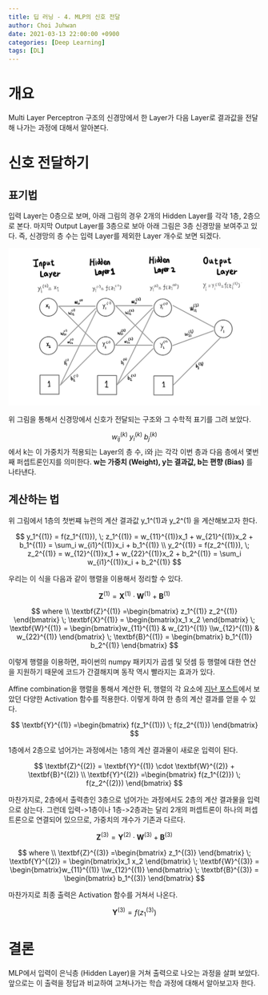 ```yaml
---
title: 딥 러닝 - 4. MLP의 신호 전달
author: Choi Juhwan
date: 2021-03-13 22:00:00 +0900
categories: [Deep Learning]
tags: [DL]
---
```


# 개요
Multi Layer Perceptron 구조의 신경망에서 한 Layer가 다음 Layer로 결과값을 전달해 나가는 과정에 대해서 알아본다.

# 신호 전달하기

## 표기법

입력 Layer는 0층으로 보며, 아래 그림의 경우 2개의 Hidden Layer를 각각 1층, 2층으로 본다. 마지막 Output Layer를 3층으로 보아 아래 그림은 3층 신경망을 보여주고 있다.
즉, 신경망의 층 수는 입력 Layer를 제외한 Layer 개수로 보면 되겠다.

![](/assets/post_images/dl4/dl4_1.jpg)

위 그림을 통해서 신경망에서 신호가 전달되는 구조와 그 수학적 표기를 그려 보았다. 

$$w_{ij}^{(k)} \; y_i^{(k)} \; b_j^{(k)} $$
에서 k는 이 가중치가 적용되는 Layer의 층 수, i와 j는 각각 이번 층과 다음 층에서 몇번째 퍼셉트론인지를 의미한다. **w는 가중치 (Weight), y는 결과값, b는 편향 (Bias)** 를 나타낸다.

## 계산하는 법

위 그림에서 1층의 첫번쨰 뉴런의 계산 결과값 y_1^(1)과 y_2^(1) 을 계산해보고자 한다.

$$ y_1^{(1)} = f(z_1^{(1)}), \;
z_1^{(1)} = w_{11}^{(1)}x_1 + w_{21}^{(1)}x_2 + b_1^{(1)} 
= \sum_i w_{i1}^{(1)}x_i + b_1^{(1)} 
\\ y_2^{(1)} = f(z_2^{(1)}), \;
z_2^{(1)} = w_{12}^{(1)}x_1 + w_{22}^{(1)}x_2 + b_2^{(1)} 
= \sum_i w_{i1}^{(1)}x_i + b_2^{(1)} 
$$

우리는 이 식을 다음과 같이 행렬을 이용해서 정리할 수 있다.

$$ \textbf{Z}^{(1)} = \textbf{X}^{(1)} \cdot \textbf{W}^{(1)} + \textbf{B}^{(1)} $$

$$ where
\\ \textbf{Z}^{(1)} =\begin{bmatrix} z_1^{(1)} z_2^{(1)} \end{bmatrix}  
\; \textbf{X}^{(1)} = \begin{bmatrix}x_1 x_2 \end{bmatrix} 
\; \textbf{W}^{(1)} = \begin{bmatrix}w_{11}^{(1)} & w_{21}^{(1)} \\w_{12}^{(1)} & w_{22}^{(1)} \end{bmatrix} 
\; \textbf{B}^{(1)} = \begin{bmatrix} b_1^{(1)} b_2^{(1)} \end{bmatrix} 
$$

이렇게 행렬을 이용하면, 파이썬의 numpy 패키지가 곱셈 및 덧셈 등 행렬에 대한 연산을 지원하기 때문에 코드가 간결해지며 동작 역시 빨라지는 효과가 있다. 

Affine combination을 행렬을 통해서 계산한 뒤, 행렬의 각 요소에 [지난 포스트](https://c-juhwan.github.io/posts/dl3)에서 보았던 다양한 Activation 함수를 적용한다. 이렇게 하여 한 층의 계산 결과를 얻을 수 있다.

$$ \textbf{Y}^{(1)} =\begin{bmatrix} f(z_1^{(1)}) \; f(z_2^{(1)}) \end{bmatrix} $$

1층에서 2층으로 넘어가는 과정에서는 1층의 계산 결과물이 새로운 입력이 된다.

$$ \textbf{Z}^{(2)} = \textbf{Y}^{(1)} \cdot \textbf{W}^{(2)} + \textbf{B}^{(2)} 
\\ \textbf{Y}^{(2)} =\begin{bmatrix} f(z_1^{(2)}) \; f(z_2^{(2)}) \end{bmatrix} $$

마찬가지로, 2층에서 출력층인 3층으로 넘어가는 과정에서도 2층의 계산 결과물을 입력으로 삼는다. 그런데 입력->1층이나 1층->2층과는 달리 2개의 퍼셉트론이 하나의 퍼셉트론으로 연결되어 있으므로, 가중치의 개수가 기존과 다르다.

$$ \textbf{Z}^{(3)} = \textbf{Y}^{(2)} \cdot \textbf{W}^{(3)} + \textbf{B}^{(3)} $$

$$ where
\\ \textbf{Z}^{(3)} =\begin{bmatrix} z_1^{(3)} \end{bmatrix}  
\; \textbf{Y}^{(2)} = \begin{bmatrix}x_1 x_2 \end{bmatrix} 
\; \textbf{W}^{(3)} = \begin{bmatrix}w_{11}^{(1)} \\w_{12}^{(1)} \end{bmatrix} 
\; \textbf{B}^{(3)} = \begin{bmatrix} b_1^{(3)} \end{bmatrix} 
$$

마찬가지로 최종 출력은 Activation 함수를 거쳐서 나온다.

$$ \textbf{Y}^{(3)} = f(z_1^{(3)}) $$

# 결론

MLP에서 입력이 은닉층 (Hidden Layer)을 거쳐 출력으로 나오는 과정을 살펴 보았다. 앞으로는 이 출력을 정답과 비교하여 고쳐나가는 학습 과정에 대해서 알아보고자 한다.